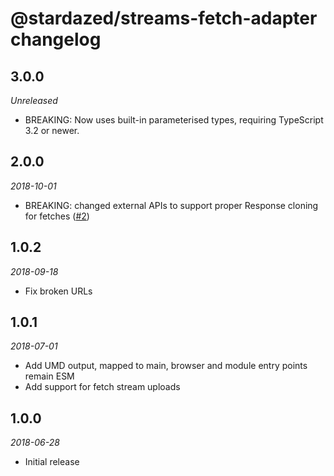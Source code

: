 # @stardazed/streams-fetch-adapter changelog

## 3.0.0
_Unreleased_
* BREAKING: Now uses built-in parameterised types, requiring TypeScript 3.2 or newer.

## 2.0.0
_2018-10-01_
* BREAKING: changed external APIs to support proper Response cloning for fetches ([#2](https://github.com/stardazed/sd-streams/issues/2))

## 1.0.2
_2018-09-18_
* Fix broken URLs

## 1.0.1
_2018-07-01_
* Add UMD output, mapped to main, browser and module entry points remain ESM
* Add support for fetch stream uploads

## 1.0.0
_2018-06-28_
* Initial release
